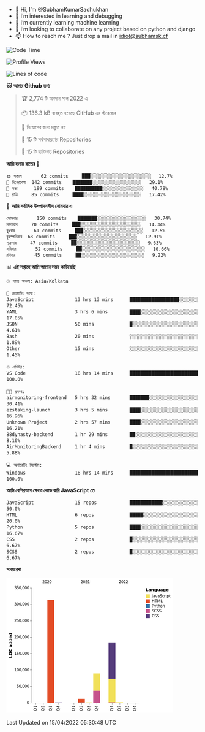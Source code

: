- 👋 Hi, I’m @SubhamKumarSadhukhan
- 👀 I’m interested in learning and debugging
- 🌱 I’m currently learning machine learning
- 💞️ I’m looking to collaborate on any project based on python and django
- 📫 How to reach me ?
      Just drop a mail in idiot@subhamsk.cf

<!---
SubhamKumarSadhukhan/SubhamKumarSadhukhan is a ✨ special ✨ repository because its `README.md` (this file) appears on your GitHub profile.
You can click the Preview link to take a look at your changes.
--->


<!--START_SECTION:waka-->
![Code Time](http://img.shields.io/badge/Code%20Time-422%20hrs%2053%20mins-blue)

![Profile Views](http://img.shields.io/badge/%E0%A6%AA%E0%A7%8D%E0%A6%B0%E0%A7%8B%E0%A6%AB%E0%A6%BE%E0%A6%87%E0%A6%B2%20%E0%A6%A6%E0%A6%B0%E0%A7%8D%E0%A6%B6%E0%A6%A8-14-blue)

![Lines of code](https://img.shields.io/badge/%E0%A6%B9%E0%A7%8D%E0%A6%AF%E0%A6%BE%E0%A6%B2%E0%A7%8B%20%E0%A6%93%E0%A6%AF%E0%A6%BC%E0%A6%BE%E0%A6%B0%E0%A7%8D%E0%A6%B2%E0%A7%8D%E0%A6%A1%20%E0%A6%A5%E0%A7%87%E0%A6%95%E0%A7%87%20%E0%A6%86%E0%A6%AE%E0%A6%BF%20%E0%A6%B2%E0%A6%BF%E0%A6%96%E0%A7%87%E0%A6%9B%E0%A6%BF-599%20Thousand%20%E0%A6%95%E0%A7%8B%E0%A6%A1%E0%A7%87%E0%A6%B0%20%E0%A6%B2%E0%A6%BE%E0%A6%87%E0%A6%A8-blue)

**🐱 আমার Github তথ্য** 

> 🏆 2,774 টি অবদান সাল 2022 এ
 > 
> 📦 136.3 kB ব্যবহৃত হয়েছে GitHub এর স্টরেজের 
 > 
> 🚫 নিয়োগের জন্য প্রস্তুত নয়
 > 
> 📜 15 টি সর্বসাধারণের Repositories 
 > 
> 🔑 15 টি ব্যক্তিগত Repositories  
 > 
**আমি হলাম রাতের 🦉** 

```text
🌞 সকাল       62 commits     ███░░░░░░░░░░░░░░░░░░░░░░   12.7% 
🌆 দিনেরবেলা  142 commits    ███████░░░░░░░░░░░░░░░░░░   29.1% 
🌃 সন্ধা      199 commits    ██████████░░░░░░░░░░░░░░░   40.78% 
🌙 রাত্রি     85 commits     ████░░░░░░░░░░░░░░░░░░░░░   17.42%

```
📅 **আমি সর্বাধিক উৎপাদনশীল সোমবার এ** 

```text
সোমবার       150 commits    ███████░░░░░░░░░░░░░░░░░░   30.74% 
মঙ্গলবার     70 commits     ███░░░░░░░░░░░░░░░░░░░░░░   14.34% 
বুধবার       61 commits     ███░░░░░░░░░░░░░░░░░░░░░░   12.5% 
বৃহস্পতিবার  63 commits     ███░░░░░░░░░░░░░░░░░░░░░░   12.91% 
শুক্রবার     47 commits     ██░░░░░░░░░░░░░░░░░░░░░░░   9.63% 
শনিবার       52 commits     ██░░░░░░░░░░░░░░░░░░░░░░░   10.66% 
রবিবার       45 commits     ██░░░░░░░░░░░░░░░░░░░░░░░   9.22%

```


📊 **এই সপ্তাহে আমি আমার সময় কাটিয়েছি** 

```text
⌚︎ সময় অঞ্চল: Asia/Kolkata

💬 প্রোগ্রামিং ভাষা: 
JavaScript               13 hrs 13 mins      ██████████████████░░░░░░░   72.45% 
YAML                     3 hrs 6 mins        ████░░░░░░░░░░░░░░░░░░░░░   17.05% 
JSON                     50 mins             █░░░░░░░░░░░░░░░░░░░░░░░░   4.61% 
Bash                     20 mins             ░░░░░░░░░░░░░░░░░░░░░░░░░   1.89% 
Other                    15 mins             ░░░░░░░░░░░░░░░░░░░░░░░░░   1.45%

🔥 এডিটর: 
VS Code                  18 hrs 14 mins      █████████████████████████   100.0%

🐱‍💻 প্রকল্ম: 
airmonitoring-frontend   5 hrs 32 mins       ███████░░░░░░░░░░░░░░░░░░   30.41% 
ezstaking-launch         3 hrs 5 mins        ████░░░░░░░░░░░░░░░░░░░░░   16.96% 
Unknown Project          2 hrs 57 mins       ████░░░░░░░░░░░░░░░░░░░░░   16.21% 
88dynasty-backend        1 hr 29 mins        ██░░░░░░░░░░░░░░░░░░░░░░░   8.16% 
AirMonitoringBackend     1 hr 4 mins         █░░░░░░░░░░░░░░░░░░░░░░░░   5.88%

💻 অপারেটিং সিস্টেম: 
Windows                  18 hrs 14 mins      █████████████████████████   100.0%

```

**আমি বেশিরভাগ ক্ষেত্রে কোড করি JavaScript তে** 

```text
JavaScript               15 repos            ████████████░░░░░░░░░░░░░   50.0% 
HTML                     6 repos             █████░░░░░░░░░░░░░░░░░░░░   20.0% 
Python                   5 repos             ████░░░░░░░░░░░░░░░░░░░░░   16.67% 
CSS                      2 repos             █░░░░░░░░░░░░░░░░░░░░░░░░   6.67% 
SCSS                     2 repos             █░░░░░░░░░░░░░░░░░░░░░░░░   6.67%

```


**সময়রেখা**

![Chart not found](https://raw.githubusercontent.com/SubhamKumarSadhukhan/SubhamKumarSadhukhan/main/charts/bar_graph.png) 


 Last Updated on 15/04/2022 05:30:48 UTC
<!--END_SECTION:waka-->
